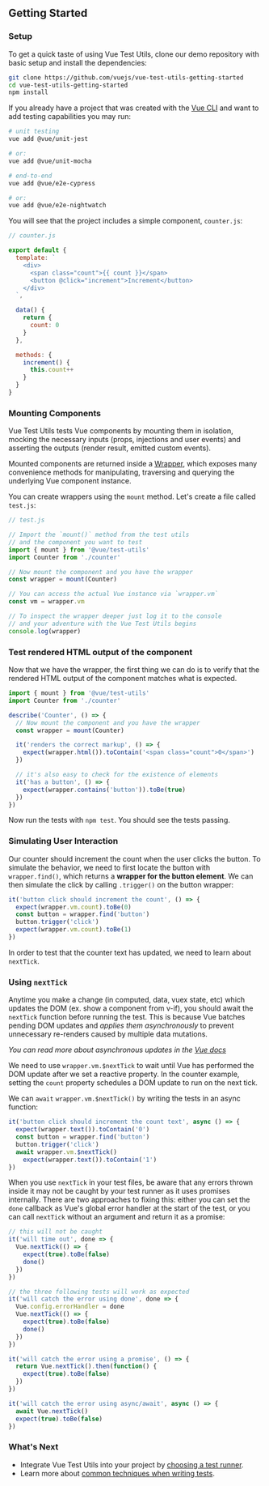 ## Getting Started

### Setup

To get a quick taste of using Vue Test Utils, clone our demo repository with basic setup and install the dependencies:

```bash
git clone https://github.com/vuejs/vue-test-utils-getting-started
cd vue-test-utils-getting-started
npm install
```

If you already have a project that was created with the [Vue CLI](https://cli.vuejs.org/) and want to add testing capabilities you may run:

```bash
# unit testing
vue add @vue/unit-jest

# or:
vue add @vue/unit-mocha

# end-to-end
vue add @vue/e2e-cypress

# or:
vue add @vue/e2e-nightwatch
```

You will see that the project includes a simple component, `counter.js`:

```js
// counter.js

export default {
  template: `
    <div>
      <span class="count">{{ count }}</span>
      <button @click="increment">Increment</button>
    </div>
  `,

  data() {
    return {
      count: 0
    }
  },

  methods: {
    increment() {
      this.count++
    }
  }
}
```

### Mounting Components

Vue Test Utils tests Vue components by mounting them in isolation, mocking the necessary inputs (props, injections and user events) and asserting the outputs (render result, emitted custom events).

Mounted components are returned inside a [Wrapper](../api/wrapper/), which exposes many convenience methods for manipulating, traversing and querying the underlying Vue component instance.

You can create wrappers using the `mount` method. Let's create a file called `test.js`:

```js
// test.js

// Import the `mount()` method from the test utils
// and the component you want to test
import { mount } from '@vue/test-utils'
import Counter from './counter'

// Now mount the component and you have the wrapper
const wrapper = mount(Counter)

// You can access the actual Vue instance via `wrapper.vm`
const vm = wrapper.vm

// To inspect the wrapper deeper just log it to the console
// and your adventure with the Vue Test Utils begins
console.log(wrapper)
```

### Test rendered HTML output of the component

Now that we have the wrapper, the first thing we can do is to verify that the rendered HTML output of the component matches what is expected.

```js
import { mount } from '@vue/test-utils'
import Counter from './counter'

describe('Counter', () => {
  // Now mount the component and you have the wrapper
  const wrapper = mount(Counter)

  it('renders the correct markup', () => {
    expect(wrapper.html()).toContain('<span class="count">0</span>')
  })

  // it's also easy to check for the existence of elements
  it('has a button', () => {
    expect(wrapper.contains('button')).toBe(true)
  })
})
```

Now run the tests with `npm test`. You should see the tests passing.

### Simulating User Interaction

Our counter should increment the count when the user clicks the button. To simulate the behavior, we need to first locate the button with `wrapper.find()`, which returns a **wrapper for the button element**. We can then simulate the click by calling `.trigger()` on the button wrapper:

```js
it('button click should increment the count', () => {
  expect(wrapper.vm.count).toBe(0)
  const button = wrapper.find('button')
  button.trigger('click')
  expect(wrapper.vm.count).toBe(1)
})
```

In order to test that the counter text has updated, we need to learn about `nextTick`.

### Using `nextTick`

Anytime you make a change (in computed, data, vuex state, etc) which updates the DOM (ex. show a component from v-if), you should await the `nextTick` function before running the test. This is because Vue batches pending DOM updates and *applies them asynchronously* to prevent unnecessary re-renders caused by multiple data mutations.

_You can read more about asynchronous updates in the [Vue docs](https://vuejs.org/v2/guide/reactivity.html#Async-Update-Queue)_

We need to use `wrapper.vm.$nextTick` to wait until Vue has performed the DOM update after we set a reactive property. In the counter example, setting the `count` property schedules a DOM update to run on the next tick.

We can `await` `wrapper.vm.$nextTick()` by writing the tests in an async function:

```js
it('button click should increment the count text', async () => {
  expect(wrapper.text()).toContain('0')
  const button = wrapper.find('button')
  button.trigger('click')
  await wrapper.vm.$nextTick()
	expect(wrapper.text()).toContain('1')
})
```

When you use `nextTick` in your test files, be aware that any errors thrown inside it may not be caught by your test runner as it uses promises internally. There are two approaches to fixing this: either you can set the `done` callback as Vue's global error handler at the start of the test, or you can call `nextTick` without an argument and return it as a promise:

```js
// this will not be caught
it('will time out', done => {
  Vue.nextTick(() => {
    expect(true).toBe(false)
    done()
  })
})

// the three following tests will work as expected
it('will catch the error using done', done => {
  Vue.config.errorHandler = done
  Vue.nextTick(() => {
    expect(true).toBe(false)
    done()
  })
})

it('will catch the error using a promise', () => {
  return Vue.nextTick().then(function() {
    expect(true).toBe(false)
  })
})

it('will catch the error using async/await', async () => {
  await Vue.nextTick()
  expect(true).toBe(false)
})
```

### What's Next

- Integrate Vue Test Utils into your project by [choosing a test runner](./choosing-a-test-runner.md).
- Learn more about [common techniques when writing tests](./common-tips.md).
